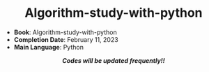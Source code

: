 <div align="center">
  
# Algorithm-study-with-python

</div>

- **Book**: Algorithm-study-with-python
- **Completion Date**: February 11, 2023
- **Main Language**: Python

<div align="center">
  
***Codes will be updated frequently!!***

</div>
